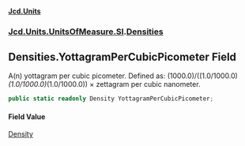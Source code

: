 #### [Jcd.Units](index.md 'index')
### [Jcd.Units.UnitsOfMeasure.SI](Jcd.Units.UnitsOfMeasure.SI.md 'Jcd.Units.UnitsOfMeasure.SI').[Densities](Densities.md 'Jcd.Units.UnitsOfMeasure.SI.Densities')

## Densities.YottagramPerCubicPicometer Field

A(n) yottagram per cubic picometer. Defined as: (1000.0)/((1.0/1000.0)*(1.0/1000.0)*(1.0/1000.0)) × zettagram per cubic nanometer.

```csharp
public static readonly Density YottagramPerCubicPicometer;
```

#### Field Value
[Density](Density.md 'Jcd.Units.UnitTypes.Density')